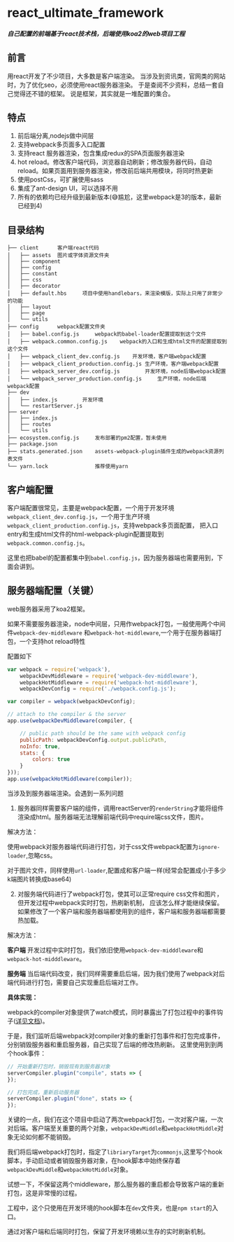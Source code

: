 # react_ultimate_framework
##### 自己配置的前端基于react技术栈，后端使用koa2的web项目工程

## 前言
用react开发了不少项目，大多数是客户端渲染。
当涉及到资讯类，官网类的网站时，为了优化seo，必须使用react服务器渲染。
于是查阅不少资料，总结一套自己觉得还不错的框架。
说是框架，其实就是一堆配置的集合。


## 特点
1. 前后端分离,nodejs做中间层
2. 支持webpack多页面多入口配置
3. 支持react 服务器渲染，包含集成redux的SPA页面服务器渲染
4. hot reload。修改客户端代码，浏览器自动刷新；修改服务器代码，自动reload。如果页面用到服务器渲染，修改前后端共用模块，将同时热更新
5. 使用postCss，可扩展使用sass
4. 集成了ant-design UI，可以选择不用
6. 所有的依赖均已经升级到最新版本(😅尴尬，这里webpack是3的版本，最新已经到4)

## 目录结构
```
├── client      客户端react代码
│   ├── assets  图片或字体资源文件夹
│   ├── component
│   ├── config
│   ├── constant
│   ├── css
│   ├── decorator
│   ├── default.hbs     项目中使用handlebars，来渲染模版，实际上只用了非常少的功能
│   ├── layout
│   ├── page
│   └── utils
├── config      webpack配置文件夹
│   ├── babel.config.js     webpack的babel-loader配置提取到这个文件
│   ├── webpack.common.config.js    webpack的入口和生成html文件的配置提取到这个文件
│   ├── webpack_client_dev.config.js    开发环境，客户端webpack配置
│   ├── webpack_client_production.config.js 生产环境，客户端webpack配置
│   ├── webpack_server_dev.config.js        开发环境，node后端webpack配置
│   └── webpack_server_production.config.js     生产环境，node后端webpack配置
├── dev
│   ├── index.js        开发环境
│   └── restartServer.js
├── server
│   ├── index.js
│   ├── routes
│   └── utils
├── ecosystem.config.js     发布部署的pm2配置，暂未使用
├── package.json
├── stats.generated.json    assets-webpack-plugin插件生成的webpack资源列表文件
└── yarn.lock               推荐使用yarn
```


## 客户端配置
客户端配置很常见，主要是webpack配置，一个用于开发环境`webpack_client_dev.config.js`，一个用于生产环境`webpack_client_production.config.js`，支持webpack多页面配置，
把入口entry和生成html文件的html-webpack-plugin配置提取到`webpack.common.config.js`。

这里也把babel的配置都集中到`babel.config.js`，因为服务器端也需要用到，下面会讲到。

## 服务器端配置（关键）
web服务器采用了koa2框架。

如果不需要服务器渲染，node中间层，只用作webpack打包，一般使用两个中间件`webpack-dev-middleware`
和`webpack-hot-middleware`,一个用于在服务器端打包，一个支持hot reload特性

配置如下
``` javascript
var webpack = require('webpack'),
    webpackDevMiddleware = require('webpack-dev-middleware'),
    webpackHotMiddleware = require('webpack-hot-middleware'),
    webpackDevConfig = require('./webpack.config.js');

var compiler = webpack(webpackDevConfig);

// attach to the compiler & the server
app.use(webpackDevMiddleware(compiler, {

    // public path should be the same with webpack config
    publicPath: webpackDevConfig.output.publicPath,
    noInfo: true,
    stats: {
        colors: true
    }
}));
app.use(webpackHotMiddleware(compiler));
```

当涉及到服务器端渲染。会遇到一系列问题

1. 服务器同样需要客户端的组件，调用reactServer的`renderString`才能将组件渲染成html。服务器端无法理解前端代码中require端css文件，图片。

解决方法：

使用webpack对服务器端代码进行打包，对于css文件webpack配置为`ignore-loader`,忽略css。

对于图片文件，同样使用`url-loader`,配置成和客户端一样(经常会配置成小于多少k端图片转换成base64)


2. 对服务端代码进行了webpack打包，使其可以正常require css文件和图片，但开发过程中webpack实时打包，热刷新机制，
应该怎么样才能继续保留。 如果修改了一个客户端和服务器端都使用到的组件，客户端和服务器端都需要热加载。

解决方法：

**客户端**
开发过程中实时打包，我们依旧使用`webpack-dev-midddleware`和`webpack-hot-midddleware`。

**服务端**
当后端代码改变，我们同样需要重启后端，因为我们使用了webpack对后端代码进行打包，需要自己实现重启后端对工作。

**具体实现：**

webpack的compiler对象提供了watch模式，同时暴露出了打包过程中的事件钩子([详见文档](https://doc.webpack-china.org/api/compiler/))。

于是，我们监听后端webpack对compiler对象的重新打包事件和打包完成事件，分别销毁服务器和重启服务器，自己实现了后端的修改热刷新。
这里使用到到两个hook事件：
``` javascript
// 开始重新打包时，销毁现有到服务器对象
serverCompiler.plugin("compile", stats => {
});

// 打包完成，重新启动服务器
serverCompiler.plugin("done", stats => {
});
```

关键的一点，我们在这个项目中启动了两次webpack打包，一次对客户端，一次对后端。客户端至关重要的两个对象，`webpackDevMiddle`和`webpackHotMiddle`对象无论如何都不能销毁。

我们将后端webpack打包时，指定了`libriaryTarget`为`commonjs`,这里写个hook脚本，手动启动或者销毁服务器对象，在hook脚本中始终保存着`webpackDevMiddle`和`webpackHotMiddle`对象。

试想一下，不保留这两个middleware，那么服务器的重启都会导致客户端的重新打包，这是非常慢的过程。

工程中，这个只使用在开发环境的hook脚本在`dev`文件夹，也是`npm start`的入口。

通过对客户端和后端同时打包，保留了开发环境赖以生存的实时刷新机制。


